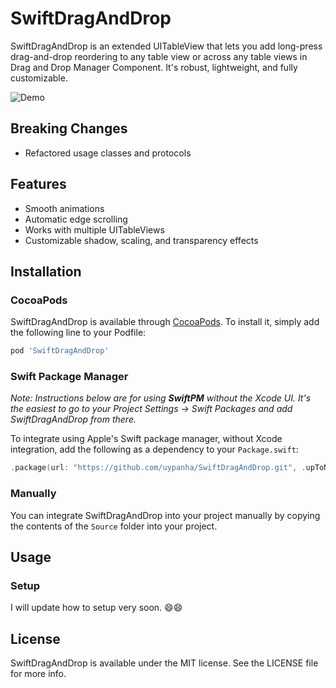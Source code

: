 # SwiftDragAndDrop

SwiftDragAndDrop is an extended UITableView that lets you add long-press drag-and-drop reordering to any table view or across any table views in Drag and Drop Manager Component. It's robust, lightweight, and fully customizable.

![Demo](Resources/demo.gif)

## Breaking Changes
- Refactored usage classes and protocols

## Features

- Smooth animations
- Automatic edge scrolling
- Works with multiple UITableViews
- Customizable shadow, scaling, and transparency effects

## Installation

### CocoaPods

SwiftDragAndDrop is available through [CocoaPods](https://cocoapods.org). To install
it, simply add the following line to your Podfile:

```ruby
pod 'SwiftDragAndDrop'
```

### Swift Package Manager

_Note: Instructions below are for using **SwiftPM** without the Xcode UI. It's the easiest to go to your Project Settings -> Swift Packages and add SwiftDragAndDrop from there._

To integrate using Apple's Swift package manager, without Xcode integration, add the following as a dependency to your `Package.swift`:

```swift
.package(url: "https://github.com/uypanha/SwiftDragAndDrop.git", .upToNextMajor(from: "1.0"))
```

### Manually

You can integrate SwiftDragAndDrop into your project manually by copying the contents of the `Source` folder into your project.

## Usage

### Setup

I will update how to setup very soon. 😄😄

## License

SwiftDragAndDrop is available under the MIT license. See the LICENSE file for more info.
